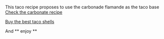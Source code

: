 This taco recipe proposes to use the carbonade flamande as the taco base
[Check the carbonate recipe](https://www.cuisine-pied-noir.com/recette/recette_5964_carbonade-html/)

[Buy the best taco shells](https://www.googleadservices.com/pagead/aclk?sa=L&ai=DChcSEwjm-5exkYrmAhVHyN4KHaoQBSoYABAIGgJ3Yg&ohost=www.google.com&cid=CAESQeD2LvjikDdLiioddu8Ru7vBBD4yJzHkAFuJ_3g7_RTcYnDuogWseyrJLMIdprbjktvdCqKQV8knUiBxOhSoHxQJ&sig=AOD64_1PR5Ka5C2F0hZ55qdnZ8utwSmeyQ&ctype=5&q=&ved=2ahUKEwjC8I-xkYrmAhUMKBoKHZM6C_gQ9aACegQIDBBq&adurl=)

And ** enjoy **
